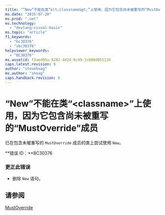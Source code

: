 ```yaml
---
title: "“New”不能在类“&lt;classname&gt;”上使用，因为它包含尚未被重写的“MustOverride”成员 | Microsoft Docs"
ms.date: "2015-07-20"
ms.prod: ".net"
ms.technology: 
  - "devlang-visual-basic"
ms.topic: "article"
f1_keywords: 
  - "bc30376"
  - "vbc30376"
helpviewer_keywords: 
  - "BC30376"
ms.assetid: f3aed05a-8202-4d2d-9c49-3c000d055116
caps.latest.revision: 8
author: "stevehoag"
ms.author: "shoag"
caps.handback.revision: 8
---
```

# “New”不能在类“&lt;classname&gt;”上使用，因为它包含尚未被重写的“MustOverride”成员
已在包含未被重写的 `MustOverride` 成员的类上尝试使用 `New`。  
  
 **错误 ID：**BC30376  
  
### 更正此错误  
  
-   删除 `New` 语句。  
  
## 请参阅  
 [MustOverride](../../visual-basic/language-reference/modifiers/mustoverride.md)